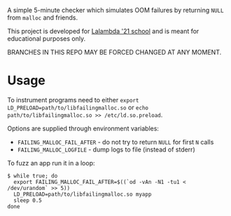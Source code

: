 A simple 5-minute checker which simulates OOM failures
by returning `NULL` from `malloc` and friends.

This project is developed for [Lalambda '21 school](https://lalambda.school/en)
and is meant for educational purposes only.

BRANCHES IN THIS REPO MAY BE FORCED CHANGED AT ANY MOMENT.

# Usage

To instrument programs need to either `export LD_PRELOAD=path/to/libfailingmalloc.so`
or `echo path/to/libfailingmalloc.so >> /etc/ld.so.preload`.

Options are supplied through environment variables:
* `FAILING_MALLOC_FAIL_AFTER` - do not try to return `NULL`
  for first `N` calls
* `FAILING_MALLOC_LOGFILE` - dump logs to file (instead of stderr)

To fuzz an app run it in a loop:
```
$ while true; do
  export FAILING_MALLOC_FAIL_AFTER=$((`od -vAn -N1 -tu1 < /dev/urandom` >> 5))
  LD_PRELOAD=path/to/libfailingmalloc.so myapp
  sleep 0.5
done
```
